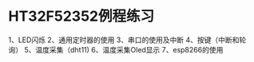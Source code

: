 # HT32F52352例程练习

1、LED闪烁
2、通用定时器的使用
3、串口的使用及中断
4、按键（中断和轮询）
5、温度采集（dht11)
6、温度采集Oled显示
7、esp8266的使用

